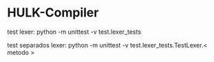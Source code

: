 # HULK-Compiler

test lexer: python -m unittest -v test.lexer_tests

test separados lexer: python -m unittest -v test.lexer_tests.TestLexer.< metodo >
